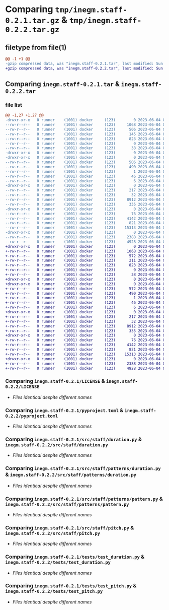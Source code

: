 # Comparing `tmp/inegm.staff-0.2.1.tar.gz` & `tmp/inegm.staff-0.2.2.tar.gz`

## filetype from file(1)

```diff
@@ -1 +1 @@
-gzip compressed data, was "inegm.staff-0.2.1.tar", last modified: Sun Jun  4 09:43:47 2023, max compression
+gzip compressed data, was "inegm.staff-0.2.2.tar", last modified: Sun Jun  4 09:50:33 2023, max compression
```

## Comparing `inegm.staff-0.2.1.tar` & `inegm.staff-0.2.2.tar`

### file list

```diff
@@ -1,27 +1,27 @@
-drwxr-xr-x   0 runner    (1001) docker     (123)        0 2023-06-04 09:43:47.193930 inegm.staff-0.2.1/
--rw-r--r--   0 runner    (1001) docker     (123)     1068 2023-06-04 09:43:10.000000 inegm.staff-0.2.1/LICENSE
--rw-r--r--   0 runner    (1001) docker     (123)      506 2023-06-04 09:43:47.193930 inegm.staff-0.2.1/PKG-INFO
--rw-r--r--   0 runner    (1001) docker     (123)      145 2023-06-04 09:43:10.000000 inegm.staff-0.2.1/README.md
--rw-r--r--   0 runner    (1001) docker     (123)      823 2023-06-04 09:43:10.000000 inegm.staff-0.2.1/pyproject.toml
--rw-r--r--   0 runner    (1001) docker     (123)        0 2023-06-04 09:43:10.000000 inegm.staff-0.2.1/requirements.txt
--rw-r--r--   0 runner    (1001) docker     (123)       38 2023-06-04 09:43:47.193930 inegm.staff-0.2.1/setup.cfg
-drwxr-xr-x   0 runner    (1001) docker     (123)        0 2023-06-04 09:43:47.193930 inegm.staff-0.2.1/src/
-drwxr-xr-x   0 runner    (1001) docker     (123)        0 2023-06-04 09:43:47.193930 inegm.staff-0.2.1/src/inegm.staff.egg-info/
--rw-r--r--   0 runner    (1001) docker     (123)      506 2023-06-04 09:43:47.000000 inegm.staff-0.2.1/src/inegm.staff.egg-info/PKG-INFO
--rw-r--r--   0 runner    (1001) docker     (123)      490 2023-06-04 09:43:47.000000 inegm.staff-0.2.1/src/inegm.staff.egg-info/SOURCES.txt
--rw-r--r--   0 runner    (1001) docker     (123)        1 2023-06-04 09:43:47.000000 inegm.staff-0.2.1/src/inegm.staff.egg-info/dependency_links.txt
--rw-r--r--   0 runner    (1001) docker     (123)       46 2023-06-04 09:43:47.000000 inegm.staff-0.2.1/src/inegm.staff.egg-info/entry_points.txt
--rw-r--r--   0 runner    (1001) docker     (123)        6 2023-06-04 09:43:47.000000 inegm.staff-0.2.1/src/inegm.staff.egg-info/top_level.txt
-drwxr-xr-x   0 runner    (1001) docker     (123)        0 2023-06-04 09:43:47.193930 inegm.staff-0.2.1/src/staff/
--rw-r--r--   0 runner    (1001) docker     (123)      217 2023-06-04 09:43:10.000000 inegm.staff-0.2.1/src/staff/__init__.py
--rw-r--r--   0 runner    (1001) docker     (123)       32 2023-06-04 09:43:10.000000 inegm.staff-0.2.1/src/staff/__main__.py
--rw-r--r--   0 runner    (1001) docker     (123)     8912 2023-06-04 09:43:10.000000 inegm.staff-0.2.1/src/staff/duration.py
--rw-r--r--   0 runner    (1001) docker     (123)      335 2023-06-04 09:43:10.000000 inegm.staff-0.2.1/src/staff/numerical.py
-drwxr-xr-x   0 runner    (1001) docker     (123)        0 2023-06-04 09:43:47.193930 inegm.staff-0.2.1/src/staff/patterns/
--rw-r--r--   0 runner    (1001) docker     (123)       76 2023-06-04 09:43:10.000000 inegm.staff-0.2.1/src/staff/patterns/__init__.py
--rw-r--r--   0 runner    (1001) docker     (123)     4142 2023-06-04 09:43:10.000000 inegm.staff-0.2.1/src/staff/patterns/duration.py
--rw-r--r--   0 runner    (1001) docker     (123)      821 2023-06-04 09:43:10.000000 inegm.staff-0.2.1/src/staff/patterns/pattern.py
--rw-r--r--   0 runner    (1001) docker     (123)    15313 2023-06-04 09:43:10.000000 inegm.staff-0.2.1/src/staff/pitch.py
-drwxr-xr-x   0 runner    (1001) docker     (123)        0 2023-06-04 09:43:47.193930 inegm.staff-0.2.1/tests/
--rw-r--r--   0 runner    (1001) docker     (123)     2388 2023-06-04 09:43:10.000000 inegm.staff-0.2.1/tests/test_duration.py
--rw-r--r--   0 runner    (1001) docker     (123)     4928 2023-06-04 09:43:10.000000 inegm.staff-0.2.1/tests/test_pitch.py
+drwxr-xr-x   0 runner    (1001) docker     (123)        0 2023-06-04 09:50:33.075904 inegm.staff-0.2.2/
+-rw-r--r--   0 runner    (1001) docker     (123)     1068 2023-06-04 09:49:56.000000 inegm.staff-0.2.2/LICENSE
+-rw-r--r--   0 runner    (1001) docker     (123)      572 2023-06-04 09:50:33.075904 inegm.staff-0.2.2/PKG-INFO
+-rw-r--r--   0 runner    (1001) docker     (123)      211 2023-06-04 09:49:56.000000 inegm.staff-0.2.2/README.md
+-rw-r--r--   0 runner    (1001) docker     (123)      823 2023-06-04 09:49:56.000000 inegm.staff-0.2.2/pyproject.toml
+-rw-r--r--   0 runner    (1001) docker     (123)        0 2023-06-04 09:49:56.000000 inegm.staff-0.2.2/requirements.txt
+-rw-r--r--   0 runner    (1001) docker     (123)       38 2023-06-04 09:50:33.075904 inegm.staff-0.2.2/setup.cfg
+drwxr-xr-x   0 runner    (1001) docker     (123)        0 2023-06-04 09:50:33.071903 inegm.staff-0.2.2/src/
+drwxr-xr-x   0 runner    (1001) docker     (123)        0 2023-06-04 09:50:33.071903 inegm.staff-0.2.2/src/inegm.staff.egg-info/
+-rw-r--r--   0 runner    (1001) docker     (123)      572 2023-06-04 09:50:33.000000 inegm.staff-0.2.2/src/inegm.staff.egg-info/PKG-INFO
+-rw-r--r--   0 runner    (1001) docker     (123)      490 2023-06-04 09:50:33.000000 inegm.staff-0.2.2/src/inegm.staff.egg-info/SOURCES.txt
+-rw-r--r--   0 runner    (1001) docker     (123)        1 2023-06-04 09:50:33.000000 inegm.staff-0.2.2/src/inegm.staff.egg-info/dependency_links.txt
+-rw-r--r--   0 runner    (1001) docker     (123)       46 2023-06-04 09:50:33.000000 inegm.staff-0.2.2/src/inegm.staff.egg-info/entry_points.txt
+-rw-r--r--   0 runner    (1001) docker     (123)        6 2023-06-04 09:50:33.000000 inegm.staff-0.2.2/src/inegm.staff.egg-info/top_level.txt
+drwxr-xr-x   0 runner    (1001) docker     (123)        0 2023-06-04 09:50:33.071903 inegm.staff-0.2.2/src/staff/
+-rw-r--r--   0 runner    (1001) docker     (123)      217 2023-06-04 09:49:56.000000 inegm.staff-0.2.2/src/staff/__init__.py
+-rw-r--r--   0 runner    (1001) docker     (123)       32 2023-06-04 09:49:56.000000 inegm.staff-0.2.2/src/staff/__main__.py
+-rw-r--r--   0 runner    (1001) docker     (123)     8912 2023-06-04 09:49:56.000000 inegm.staff-0.2.2/src/staff/duration.py
+-rw-r--r--   0 runner    (1001) docker     (123)      335 2023-06-04 09:49:56.000000 inegm.staff-0.2.2/src/staff/numerical.py
+drwxr-xr-x   0 runner    (1001) docker     (123)        0 2023-06-04 09:50:33.071903 inegm.staff-0.2.2/src/staff/patterns/
+-rw-r--r--   0 runner    (1001) docker     (123)       76 2023-06-04 09:49:56.000000 inegm.staff-0.2.2/src/staff/patterns/__init__.py
+-rw-r--r--   0 runner    (1001) docker     (123)     4142 2023-06-04 09:49:56.000000 inegm.staff-0.2.2/src/staff/patterns/duration.py
+-rw-r--r--   0 runner    (1001) docker     (123)      821 2023-06-04 09:49:56.000000 inegm.staff-0.2.2/src/staff/patterns/pattern.py
+-rw-r--r--   0 runner    (1001) docker     (123)    15313 2023-06-04 09:49:56.000000 inegm.staff-0.2.2/src/staff/pitch.py
+drwxr-xr-x   0 runner    (1001) docker     (123)        0 2023-06-04 09:50:33.071903 inegm.staff-0.2.2/tests/
+-rw-r--r--   0 runner    (1001) docker     (123)     2388 2023-06-04 09:49:56.000000 inegm.staff-0.2.2/tests/test_duration.py
+-rw-r--r--   0 runner    (1001) docker     (123)     4928 2023-06-04 09:49:56.000000 inegm.staff-0.2.2/tests/test_pitch.py
```

### Comparing `inegm.staff-0.2.1/LICENSE` & `inegm.staff-0.2.2/LICENSE`

 * *Files identical despite different names*

### Comparing `inegm.staff-0.2.1/pyproject.toml` & `inegm.staff-0.2.2/pyproject.toml`

 * *Files identical despite different names*

### Comparing `inegm.staff-0.2.1/src/staff/duration.py` & `inegm.staff-0.2.2/src/staff/duration.py`

 * *Files identical despite different names*

### Comparing `inegm.staff-0.2.1/src/staff/patterns/duration.py` & `inegm.staff-0.2.2/src/staff/patterns/duration.py`

 * *Files identical despite different names*

### Comparing `inegm.staff-0.2.1/src/staff/patterns/pattern.py` & `inegm.staff-0.2.2/src/staff/patterns/pattern.py`

 * *Files identical despite different names*

### Comparing `inegm.staff-0.2.1/src/staff/pitch.py` & `inegm.staff-0.2.2/src/staff/pitch.py`

 * *Files identical despite different names*

### Comparing `inegm.staff-0.2.1/tests/test_duration.py` & `inegm.staff-0.2.2/tests/test_duration.py`

 * *Files identical despite different names*

### Comparing `inegm.staff-0.2.1/tests/test_pitch.py` & `inegm.staff-0.2.2/tests/test_pitch.py`

 * *Files identical despite different names*

